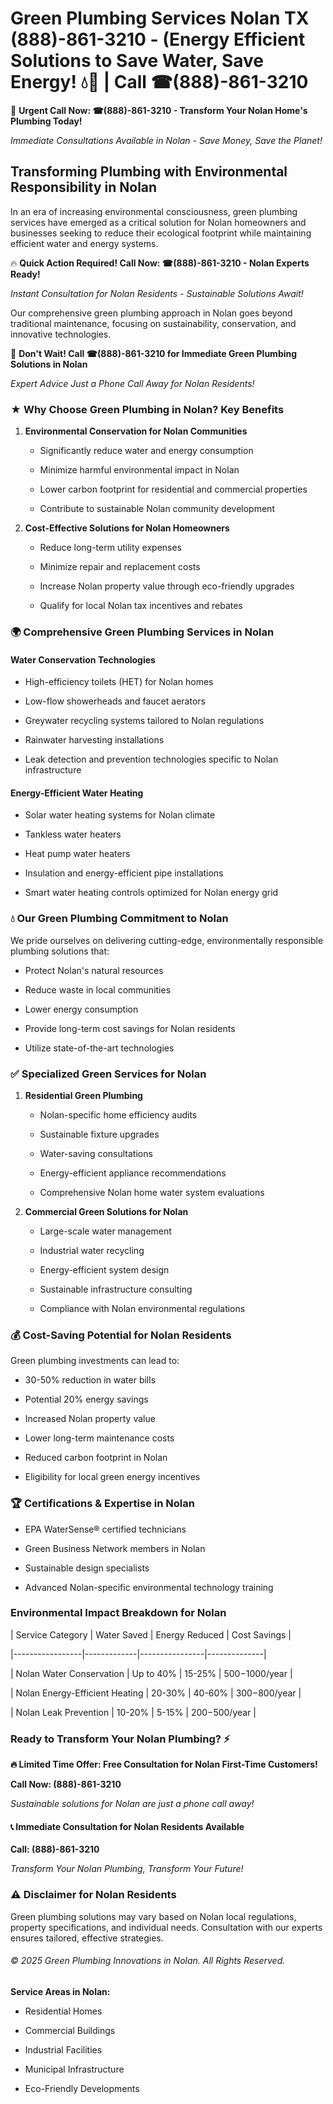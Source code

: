 # Green Plumbing Services Nolan TX (888)-861-3210 - (Energy Efficient Solutions to Save Water, Save Energy! 💧🌿 | Call ☎(888)-861-3210

🚨 **Urgent Call Now: ☎(888)-861-3210 - Transform Your Nolan Home's Plumbing Today!**
*Immediate Consultations Available in Nolan - Save Money, Save the Planet!*

## Transforming Plumbing with Environmental Responsibility in Nolan

In an era of increasing environmental consciousness, green plumbing services have emerged as a critical solution for Nolan homeowners and businesses seeking to reduce their ecological footprint while maintaining efficient water and energy systems. 

🔥 **Quick Action Required! Call Now: ☎(888)-861-3210 - Nolan Experts Ready!**
*Instant Consultation for Nolan Residents - Sustainable Solutions Await!*

Our comprehensive green plumbing approach in Nolan goes beyond traditional maintenance, focusing on sustainability, conservation, and innovative technologies.

🚨 **Don't Wait! Call ☎(888)-861-3210 for Immediate Green Plumbing Solutions in Nolan**
*Expert Advice Just a Phone Call Away for Nolan Residents!*

### ★ Why Choose Green Plumbing in Nolan? Key Benefits

1. **Environmental Conservation for Nolan Communities** 
   - Significantly reduce water and energy consumption
   - Minimize harmful environmental impact in Nolan
   - Lower carbon footprint for residential and commercial properties
   - Contribute to sustainable Nolan community development

2. **Cost-Effective Solutions for Nolan Homeowners** 
   - Reduce long-term utility expenses
   - Minimize repair and replacement costs
   - Increase Nolan property value through eco-friendly upgrades
   - Qualify for local Nolan tax incentives and rebates

### 🌍 Comprehensive Green Plumbing Services in Nolan

#### Water Conservation Technologies
- High-efficiency toilets (HET) for Nolan homes
- Low-flow showerheads and faucet aerators
- Greywater recycling systems tailored to Nolan regulations
- Rainwater harvesting installations
- Leak detection and prevention technologies specific to Nolan infrastructure

#### Energy-Efficient Water Heating
- Solar water heating systems for Nolan climate
- Tankless water heaters
- Heat pump water heaters
- Insulation and energy-efficient pipe installations
- Smart water heating controls optimized for Nolan energy grid

### 💧 Our Green Plumbing Commitment to Nolan

We pride ourselves on delivering cutting-edge, environmentally responsible plumbing solutions that:
- Protect Nolan's natural resources
- Reduce waste in local communities
- Lower energy consumption
- Provide long-term cost savings for Nolan residents
- Utilize state-of-the-art technologies

### ✅ Specialized Green Services for Nolan

1. **Residential Green Plumbing**
   - Nolan-specific home efficiency audits
   - Sustainable fixture upgrades
   - Water-saving consultations
   - Energy-efficient appliance recommendations
   - Comprehensive Nolan home water system evaluations

2. **Commercial Green Solutions for Nolan**
   - Large-scale water management
   - Industrial water recycling
   - Energy-efficient system design
   - Sustainable infrastructure consulting
   - Compliance with Nolan environmental regulations

### 💰 Cost-Saving Potential for Nolan Residents

Green plumbing investments can lead to:
- 30-50% reduction in water bills
- Potential 20% energy savings
- Increased Nolan property value
- Lower long-term maintenance costs
- Reduced carbon footprint in Nolan
- Eligibility for local green energy incentives

### 🏆 Certifications & Expertise in Nolan

- EPA WaterSense® certified technicians
- Green Business Network members in Nolan
- Sustainable design specialists
- Advanced Nolan-specific environmental technology training

### Environmental Impact Breakdown for Nolan

| Service Category | Water Saved | Energy Reduced | Cost Savings |
|-----------------|-------------|----------------|--------------|
| Nolan Water Conservation | Up to 40% | 15-25% | $500-$1000/year |
| Nolan Energy-Efficient Heating | 20-30% | 40-60% | $300-$800/year |
| Nolan Leak Prevention | 10-20% | 5-15% | $200-$500/year |

### Ready to Transform Your Nolan Plumbing? ⚡

**🔥 Limited Time Offer: Free Consultation for Nolan First-Time Customers!**

**Call Now: (888)-861-3210**
*Sustainable solutions for Nolan are just a phone call away!*

#### 📞 Immediate Consultation for Nolan Residents Available

**Call: (888)-861-3210**
*Transform Your Nolan Plumbing, Transform Your Future!*

### ⚠️ Disclaimer for Nolan Residents

Green plumbing solutions may vary based on Nolan local regulations, property specifications, and individual needs. Consultation with our experts ensures tailored, effective strategies.

###### © 2025 Green Plumbing Innovations in Nolan. All Rights Reserved.

**Service Areas in Nolan:** 
- Residential Homes
- Commercial Buildings
- Industrial Facilities
- Municipal Infrastructure
- Eco-Friendly Developments